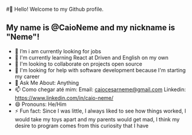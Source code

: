 #👋 Hello! Welcome to my Github profile.
## My name is @CaioNeme and my nickname is "Neme"!

- 🔭 I’m i am currently looking for jobs
- 🌱 I'm currently learning React at Driven and English on my own
- 👯 I'm looking to collaborate on projects open source
- 🤔 I'm looking for help with software development because I'm starting my career
- 💬 Ask Me About: Anything
- 📫 Como chegar até mim:
Email: caiocesarneme@gmail.com
Linkedin: https://www.linkedin.com/in/caio-neme/
- 😄 Pronouns: He/Him
- ⚡ Fun fact: Since I was little, I always liked to see how things worked, I would take my toys apart and my parents would get mad, I think my desire to program comes from this curiosity that I have

<!---
CaioNeme/CaioNeme is a ✨ special ✨ repository because its `README.md` (this file) appears on your GitHub profile.
You can click the Preview link to take a look at your changes.
--->
